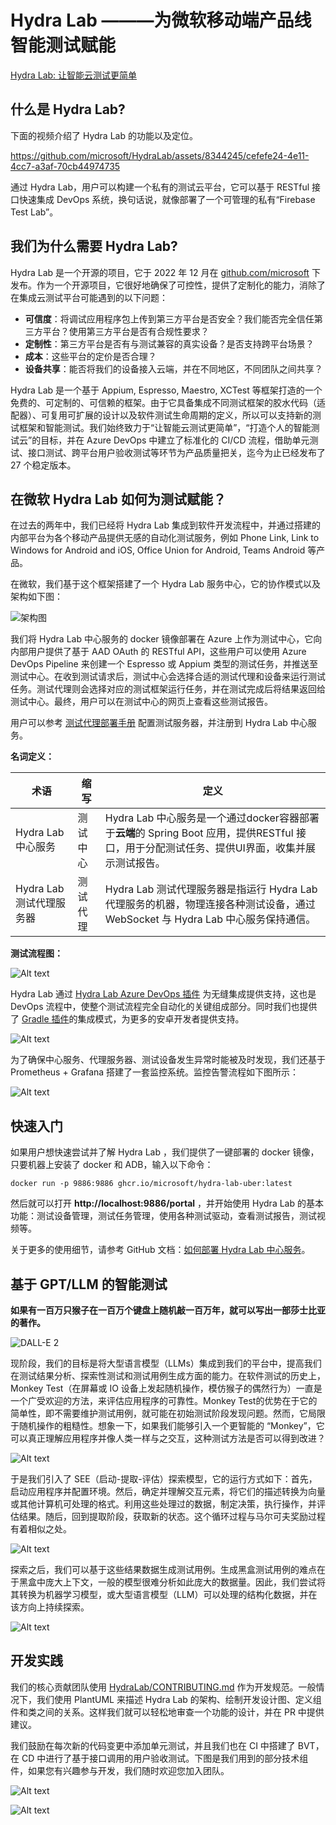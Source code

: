 # Hydra Lab ———为微软移动端产品线智能测试赋能

[Hydra Lab: 让智能云测试更简单](https://github.com/microsoft/HydraLab)

## 什么是 Hydra Lab?

下面的视频介绍了 Hydra Lab 的功能以及定位。

https://github.com/microsoft/HydraLab/assets/8344245/cefefe24-4e11-4cc7-a3af-70cb44974735

通过 Hydra Lab，用户可以构建一个私有的测试云平台，它可以基于 RESTful 接口快速集成 DevOps 系统，换句话说，就像部署了一个可管理的私有“Firebase Test Lab”。

## 我们为什么需要 Hydra Lab?

Hydra Lab 是一个开源的项目，它于 2022 年 12 月在 [github.com/microsoft](https://github.com/microsoft) 下发布。作为一个开源项目，它很好地确保了可控性，提供了定制化的能力，消除了在集成云测试平台可能遇到的以下问题：

- **可信度**：将调试应用程序包上传到第三方平台是否安全？我们能否完全信任第三方平台？使用第三方平台是否有合规性要求？
- **定制性**：第三方平台是否有与测试兼容的真实设备？是否支持跨平台场景？
- **成本**：这些平台的定价是否合理？
- **设备共享**：能否将我们的设备接入云端，并在不同地区，不同团队之间共享？

Hydra Lab 是一个基于 Appium, Espresso, Maestro, XCTest 等框架打造的一个免费的、可定制的、可信赖的框架。由于它具备集成不同测试框架的胶水代码（适配器）、可复用可扩展的设计以及软件测试生命周期的定义，所以可以支持新的测试框架和智能测试。我们始终致力于“让智能云测试更简单”，“打造个人的智能测试云”的目标，并在 Azure DevOps 中建立了标准化的 CI/CD 流程，借助单元测试、接口测试、跨平台用户验收测试等环节为产品质量把关，迄今为止已经发布了 27 个稳定版本。

## 在微软 Hydra Lab 如何为测试赋能？

在过去的两年中，我们已经将 Hydra Lab 集成到软件开发流程中，并通过搭建的内部平台为各个移动产品提供无感的自动化测试服务，例如 Phone Link, Link to Windows for Android and iOS, Office Union for Android, Teams Android 等产品。

在微软，我们基于这个框架搭建了一个 Hydra Lab 服务中心，它的协作模式以及架构如下图：

![架构图](1692864197387.jpg)

我们将 Hydra Lab 中心服务的 docker 镜像部署在 Azure 上作为测试中心，它向内部用户提供了基于 AAD OAuth 的 RESTful API，这些用户可以使用 Azure DevOps Pipeline 来创建一个 Espresso 或 Appium 类型的测试任务，并推送至测试中心。在收到测试请求后，测试中心会选择合适的测试代理和设备来运行测试任务。测试代理则会选择对应的测试框架运行任务，并在测试完成后将结果返回给测试中心。最终，用户可以在测试中心的网页上查看这些测试报告。

用户可以参考 [测试代理部署手册](https://github.com/microsoft/HydraLab/wiki/Test-agent-setup) 配置测试服务器，并注册到 Hydra Lab 中心服务。

**名词定义：**

| 术语 | 缩写 | 定义 |
|----|----|----|
|Hydra Lab 中心服务| 测试中心 | Hydra Lab 中心服务是一个通过docker容器部署于**云端**的 Spring Boot 应用，提供RESTful 接口，用于分配测试任务、提供UI界面，收集并展示测试报告。 |
|Hydra Lab 测试代理服务器 | 测试代理 | Hydra Lab 测试代理服务器是指运行 Hydra Lab 代理服务的机器，物理连接各种测试设备，通过 WebSocket 与 Hydra Lab 中心服务保持通信。 |

**测试流程图：**

![Alt text](1692864702416.jpg)

Hydra Lab 通过 [Hydra Lab Azure DevOps 插件](https://marketplace.visualstudio.com/items?itemName=MaXESteam.hydra-lab-alter) 为无缝集成提供支持，这也是 DevOps 流程中，使整个测试流程完全自动化的关键组成部分。同时我们也提供了 [Gradle 插件](https://github.com/microsoft/HydraLab/wiki/Trigger-a-test-task-run-in-the-Hydra-Lab-test-service)的集成模式，为更多的安卓开发者提供支持。

![Alt text](1692864736101.jpg)

为了确保中心服务、代理服务器、测试设备发生异常时能被及时发现，我们还基于 Prometheus + Grafana 搭建了一套监控系统。监控告警流程如下图所示：

![Alt text](1692864918378.jpg)

## 快速入门

如果用户想快速尝试并了解 Hydra Lab ，我们提供了一键部署的 docker 镜像，只要机器上安装了 docker 和 ADB，输入以下命令：

```
docker run -p 9886:9886 ghcr.io/microsoft/hydra-lab-uber:latest
```

然后就可以打开 **http://localhost:9886/portal** ，并开始使用 Hydra Lab 的基本功能：测试设备管理，测试任务管理，使用各种测试驱动，查看测试报告，测试视频等。

关于更多的使用细节，请参考 GitHub 文档：[如何部署 Hydra Lab 中心服务](https://github.com/microsoft/HydraLab/wiki/Deploy-Center-Docker-Container)。

## 基于 GPT/LLM 的智能测试

**如果有一百万只猴子在一百万个键盘上随机敲一百万年，就可以写出一部莎士比亚的著作。**

![DALL-E 2](1692865230943.jpg)

现阶段，我们的目标是将大型语言模型（LLMs）集成到我们的平台中，提高我们在测试结果分析、探索性测试和测试用例生成方面的能力。在软件测试的历史上，Monkey Test（在屏幕或 IO 设备上发起随机操作，模仿猴子的偶然行为）一直是一个广受欢迎的方法，来评估应用程序的可靠性。Monkey Test的优势在于它的简单性，即不需要维护测试用例，就可能在初始测试阶段发现问题。然而，它局限于随机操作的粗糙性。想象一下，如果我们能够引入一个更智能的 “Monkey”，它可以真正理解应用程序并像人类一样与之交互，这种测试方法是否可以得到改进？

![Alt text](1692865540488.jpg)

于是我们引入了 SEE（启动-提取-评估）探索模型，它的运行方式如下：首先，启动应用程序并配置环境。然后，确定并理解交互元素，将它们的描述转换为向量或其他计算机可处理的格式。利用这些处理过的数据，制定决策，执行操作，并评估结果。随后，回到提取阶段，获取新的状态。这个循环过程与马尔可夫奖励过程有着相似之处。

![Alt text](1692865572379.jpg)

探索之后，我们可以基于这些结果数据生成测试用例。生成黑盒测试用例的难点在于黑盒中庞大上下文，一般的模型很难分析如此庞大的数据量。因此，我们尝试将其转换为机器学习模型，或大型语言模型（LLM）可以处理的结构化数据，并在该方向上持续探索。

![Alt text](1692865645266.jpg)

## 开发实践

我们的核心贡献团队使用 [HydraLab/CONTRIBUTING.md](https://github.com/microsoft/HydraLab/blob/main/CONTRIBUTING.md) 作为开发规范。一般情况下，我们使用 PlantUML 来描述 Hydra Lab 的架构、绘制开发设计图、定义组件和类之间的关系。这样我们就可以轻松地审查一个功能的设计，并在 PR 中提供建议。

我们鼓励在每次新的代码变更中添加单元测试，并且我们也在 CI 中搭建了 BVT，在 CD 中进行了基于接口调用的用户验收测试。下图是我们用到的部分技术组件，如果您有兴趣参与开发，我们随时欢迎您加入团队。

![Alt text](1692866390077.jpg)

![Alt text](1692865803974.jpg)